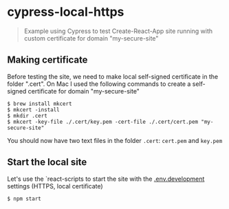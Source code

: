 # cypress-local-https

> Example using Cypress to test Create-React-App site running with custom certificate for domain "my-secure-site"

## Making certificate

Before testing the site, we need to make local self-signed certificate in the folder ".cert". On Mac I used the following commands to create a self-signed certificate for domain "my-secure-site"

```
$ brew install mkcert
$ mkcert -install
$ mkdir .cert
$ mkcert -key-file ./.cert/key.pem -cert-file ./.cert/cert.pem "my-secure-site"
```

You should now have two text files in the folder `.cert`: `cert.pem` and `key.pem`

## Start the local site

Let's use the `react-scripts to start the site with the [.env.development](./.env.development) settings (HTTPS, local certificate)

```
$ npm start
```

